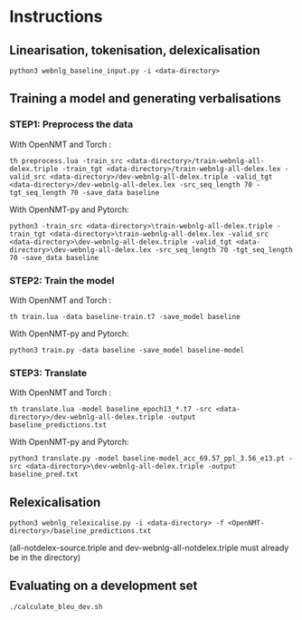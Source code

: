 # Instructions


## Linearisation, tokenisation, delexicalisation

    python3 webnlg_baseline_input.py -i <data-directory>


## Training a model and generating verbalisations

### STEP1: Preprocess the data

With OpenNMT and Torch :

    th preprocess.lua -train_src <data-directory>/train-webnlg-all-delex.triple -train_tgt <data-directory>/train-webnlg-all-delex.lex -valid_src <data-directory>/dev-webnlg-all-delex.triple -valid_tgt <data-directory>/dev-webnlg-all-delex.lex -src_seq_length 70 -tgt_seq_length 70 -save_data baseline

With OpenNMT-py and Pytorch:

    python3 -train_src <data-directory>\train-webnlg-all-delex.triple -train_tgt <data-directory>\train-webnlg-all-delex.lex -valid_src <data-directory>\dev-webnlg-all-delex.triple -valid_tgt <data-directory>\dev-webnlg-all-delex.lex -src_seq_length 70 -tgt_seq_length 70 -save_data baseline

### STEP2: Train the model

With OpenNMT and Torch :

    th train.lua -data baseline-train.t7 -save_model baseline

With OpenNMT-py and Pytorch:

    python3 train.py -data baseline -save_model baseline-model

### STEP3: Translate

With OpenNMT and Torch :

    th translate.lua -model baseline_epoch13_*.t7 -src <data-directory>/dev-webnlg-all-delex.triple -output baseline_predictions.txt

With OpenNMT-py and Pytorch:

    python3 translate.py -model baseline-model_acc_69.57_ppl_3.56_e13.pt -src <data-directory>\dev-webnlg-all-delex.triple -output baseline_pred.txt


## Relexicalisation

    python3 webnlg_relexicalise.py -i <data-directory> -f <OpenNMT-directory>/baseline_predictions.txt

(all-notdelex-source.triple and dev-webnlg-all-notdelex.triple must already be in the directory)


## Evaluating on a development set

    ./calculate_bleu_dev.sh